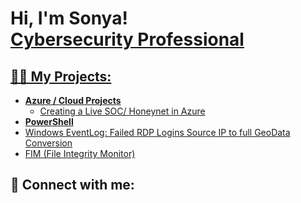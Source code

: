 <h1>Hi, I'm Sonya! <br/><a href>Cybersecurity Professional</a> <a href="https://www.youtube.com/c/joshmadakor"></h1>

<h2>👨‍💻 My Projects:</h2>

- <b>Azure / Cloud Projects</b>
  - Creating a Live SOC/ Honeynet in Azure
 - <b>PowerShell</b>
  - Windows EventLog: Failed RDP Logins Source IP to full GeoData Conversion
  - [FIM (File Integrity Monitor)](https://github.com/joshmadakor1/PowerShell-Integrity-FIM)
    
<h2> 🤳 Connect with me:</h2>


